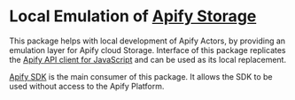 # Local Emulation of [Apify Storage](https://apify.com/storage)
This package helps with local development of Apify Actors, by providing an emulation layer
for Apify cloud Storage. Interface of this package replicates the [Apify API client
for JavaScript](https://github.com/apify/apify-client-js) and can be used as its local
replacement.

[Apify SDK](https://sdk.apify.com) is the main consumer of this package. It allows the SDK
to be used without access to the Apify Platform.
